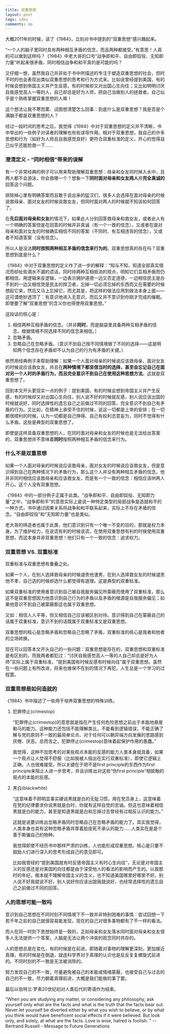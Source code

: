 ```yaml
---
title: 双重思想
layout: post
tags: idea
comments: no
---
```


<!-- 本文跟很久之前写的双重标准会有些重复的地方。 -->

大概2011年的时候，读了《1984》，立刻对书中提到的“双重思想”感兴趣起来。

“一个人的脑子里同时具有两种相互矛盾的信念，而且两种都接受。”有意思！人真的可以做到这样吗？《1984》中老大哥的口号“战争即和平、自由即奴役、无知即力量”听起来很矛盾，同时相信战争和和平真的是可能的吗？

又仔细一想，虽然我自己并非处于书中所描述的专注于塑造双重思想的社会，但时不时的也会表现出类似双重思想的思考和行为方式来。比如说曾经提到美国，有的时候会想到帝国主义并产生反感，有的时候却又对出国心生向往；又比如明明讨厌自我感觉高人一等的人，自己却总是好为人师，把自己当做别人的拯救者。自己似乎是个熟练掌握双重思想的人嘛！

这个想法让我不寒而栗、试图想清楚怎么回事：到底什么是双重思想？我是否是个满脑子都是双重思想的人？

经过一段时间的思考之后，我觉得《1984》中对于双重思想的定义并不清晰，书中举出的一些例子对读者的理解也有些误导作用。相对于双重思想，我自己的许多思想和行为（如好为人师且自我感觉良好）更符合双重标准的定义，开心的觉得自己似乎还能抢救一下……

### 澄清定义 - “同时相信”带来的误解
有一个非常经典的例子可以用来帮助理解双重思想：母亲和女友同时掉入水中，且两人都不会游泳，你会救哪一个？想象一下**同时面对母亲和女友两人**并**完全真诚的**回答这个问题。

排除掉心里有明确答案而且敢于说出来的猛汉们，很多人会选择在面对母亲的时候说救母亲、面对女友的时候说救女友，但同时面对两人的时候就不知该如何回答了。

在**先后面对母亲和女友**的情况下，如果此人分别回答救母亲和救女友，或者此人有一个明确的答案但是在回答的时候并非真诚（有一个一致的信念），又或者在面对母亲和面对女友的时候确实相信不同的答案（不同时、有互相违背的信念），又或者不知道答案（没有信念）。

所以人是没法**同时按照两种相互矛盾的信念来行为的**。双重思想真的存在吗？双重思想到底是什么？

《1984》中对于双重思想的定义作了进一步的解释：“知与不知，知道全部真实情况而却扯些滴水不漏的谎话，同时持两种互相抵消的观点，明知它们互相矛盾而仍都相信，用逻辑来反逻辑，一边表示拥护道德一边又否定道德，一边相信民主是办不到的一边又相信党是民主的捍卫者，忘掉一切必须忘掉的东西而又在需要的时候想起它来，然后又马上忘掉它，而尤其是，把这样的做法应用到做法本身上面——这可谓绝妙透顶了：有意识地进入无意识，而后又并不意识到你刚才完成的催眠。即使要了解“双重思想”的含义你也得使用双重思想。”

这段话的核心是：

1. 相信两种互相矛盾的信念。（并非**同时**，而是脑袋里具备两种互相矛盾的信念，根据情境不同选择不同的信念来相信。）
2. 忽略矛盾。
3. 忽略自己在忽略矛盾。（意识不到自己按不同情境做了不同的选择——这是明知两个信念存在矛盾却不认为自己的行为有矛盾的关键。）

依然用经典例子来帮助理解：如果一个人面对母亲的时候说应该救母亲，面对女友的时候说应该救女友，并且在**两种情境下都坚信当时的选择，甚至会忘记自己在面对另一个人时的矛盾行为，而且完全意识不到自己在使用这种思想方法**。这就是双重思想了。

回到本文开头更现实一点的例子：提到美国，有的时候会想到帝国主义并产生反感，有的时候却又对出国心生向往，别人说不好的时候就反感，别人说应该出国的时候就说好，同时选择性的遗忘自己之前做过不同的回答，完全意识不到自己有矛盾的行为。又比如，在精神上承受不住的时候，说这一切都是上帝的安排；在一切都很顺利的时候，认为一切都是自己挣得、自己有权利恣意妄为，同时不觉得有什么矛盾。这些是典型的双重思想了。

即使是这样具备双重思想的人，在同时面对母亲和女友的时候也是无法给出答案的，双重思想并不意味着**同时**按照两种相互矛盾的信念来行为。

### 什么不是双重思想
如果一个人面对母亲的时候说应该救母亲，面对女友的时候说应该救女友，但是意识得到自己在两种情况下的矛盾行为，那么这个人并没有两种相互矛盾的信念。他并非同时相信应该救母亲和应该救女友，而是有一个一致的信念：相信应该哄两人开心。这个人没有双重思想。

《1984》中的一部分例子正属于此类。“战争即和平、自由即奴役、无知即力量”之中，“战争即和平”的意思实际上是说一种特定类型的局部战争是造就和平的一种方式，书中通过因果关系将战争和和平联系起来，实际上不存在矛盾的信念。“自由即奴役”和“无知即力量”也是类似。

老大哥的缔造者也属于此类，他们意识到只有一个唯一不变的目的，那就是权力本身。为了维护权力，在说谎有利的时候说谎，在使用双重思想有利的时候使用双重思想，而这本身并非双重思想！他们只有一个一致的信念：追求权力。

<!-- 长久统治的基础在于一贯正确，但由于没有政府能够一贯正确，总是要纠正错误同时又不承认自己有错误，双重思想也被应用于此。 -->

### 双重思想 VS. 双重标准

双重标准与双重思想有重叠之处。

如果一个人，在别人选择救母亲的时候谴责他渣男，在别人选择救女友的时候谴责他不孝，自己选的时候却选什么都觉得有道理。这是典型的双重标准。

如果双重标准的使用者意识到自己被自我服务偏见所蒙蔽而使用了双重标准，那么这不是双重思想因为他意识到自己行为的矛盾以及矛盾的根源是自我服务偏见；如果他意识不到自己被蒙蔽那这也属于双重思想。

又如：相信人人平等，但又相信自己应该被区别对待。意识得到自己在蒙蔽自己的话属于双重标准，意识不到的话既属于双重标准又是双重思想。

双重思想的核心是忽略矛盾和忽略自己忽略了矛盾，双重标准的核心是我者和他者的立场转换。

现在可以回答本文开头自己的一些问题：双重思想是存在的，双重思想和双重标准是有区别的，而我两者都犯过：“讨厌自我感觉高人一等的人自己却总是好为人师”实际上属于双重标准，“提到美国有时候反感有时候向往”属于双重思想。虽然在一些问题上有所改进，将来也难保不在别的情况下再犯，人生总是一个学习的过程罢。

### 双重思想是如何造就的

《1984》书中描述了一些用于培养双重思想的特殊训练。

1. 犯罪停止(crimestop) 

    “犯罪停止(crimestop)的意思就是指在产生任何危险思想之前出于本能地悬崖勒马的能力。这种能力还包括不能理解类比，不能看到逻辑错误，不能正确了解与党的原则不一致的最简单论点、对于任何可以朝异端方向发展的思路感到厌倦、厌恶。总而言之，犯罪停止(crimestop)意味着起保护作用的愚蠢。”

    我觉得，这种不加思考的对某些观点本能的反感的能力人类本身就具备，如果一个观点让人觉得不舒服（比如我被人指出在实行双重标准），即使它逻辑上正确，人也很难接受。所以关键在于把不是first
principle的东西作为first principle来阻止人进一步思考，并且训练出对这些“伪first principle”相抵触的观点的本能的反感。

2. 黑白(blackwhite)

    “这意味着不顾明显事实硬说黑就是白的无耻习惯。用在党员身上，这意味着在党的纪律要求你说黑就是白时，你就有这样自觉的忠诚。但这也意味着相信黑就是白的能力，甚至是知道黑就是白和忘掉过去曾经有过相反认识的能力。”

    这就是说要训练出忽略矛盾同时忽略自己在忽略矛盾的能力了。其实我觉得，人类本身也具有这种忽略矛盾并厚着脸皮死不承认的能力……人类实在是是个善于欺骗自己的物种。

    我觉得即使不经历书中那样严肃的训练，人也能形成双重思想。核心是只要不鼓励人们进行深入的思考形成自己的意见即可。

    比如我曾经的“提到美国就有时反感帝国主义有时心生向往”，无论是对帝国主义的反感还是对美国的向往都是由于深受他人的看法的影响而产生的。以我那时的年纪，根本就不理解帝国主义的含义，也不知道美国哪里好哪里不好。别人说不好我就说不好，别人说好你应该出国我就说好，也经常选择性的遗忘自己之前做过不同的回答。

### 人的思想可能一致吗

意识到自己思想在不同时刻不同情境下不一致并非特别困难的事情：尝试回想一下若干年之前的自己就很容易能发现，现在的自己对很多事物都有了不一样的看法。

而人在同一时刻下思想始终是一致的，正如母亲和女友落水同时面对母亲和女友很多人无法提供一个答案，人脑是无法让两个冲突的观念同时共存的。

人的思想总是在变化，有的时候是在前进，即随着对事物的理解更深刻，更加接近真理，有的时候是在倒退，就连科学界对于真理的认识也是反反复复螺旋式前进的。不同时刻的不一致是无法被消除的。

努力发现自己的不一致，尽量避免被自己的本能或情绪蒙蔽，也接受自己与过去的自己的不一致，尽力朝着真理前进，大概是我们能做的事了罢。

最后以伯特兰·罗素20世纪初对人类后代的寄语作为结束。

"When you are studying any matter, or considering any philosophy, ask yourself only what are the facts and what is the truth that the facts bear out. Never let yourself be diverted either by what you wish to believe, or by what you think would have beneficent social effects if it were believed. But look only, and solely, at what are the facts. Love is wise, hatred is foolish. " -- Bertrand Russell - Message to Future Generations



<!-- ####双重思想的定义
《1984》中对于双重思想的定义是：“一个人的脑子里同时具有两种相互矛盾的信念，而且两种都接受。”
值得注意的是：同时具有，并不意味着同时使用她们、按照它们来行为。
####解释
《1984》中对于定义做了进一步的解释：“知与不知，知道全部真实情况而却扯些滴水不漏的谎话，同时持两种互相抵消的观点，明知它们互相矛盾而仍都相信，用逻辑来反逻辑，一边表示拥护道德一边又否定道德，一边相信民主是办不到的一边又相信党是民主的捍卫者，忘掉一切必须忘掉的东西而又在需要的时候想起它来，然后又马上忘掉它，而尤其是，把这样的做法应用到做法本身上面——这可谓绝妙透顶了：有意识地进入无意识，而后又并不意识到你刚才完成的催眠。即使要了解“双重思想”的含义你也得使用双重思想。”

“党员不仅需要有正确的观点,而且需要正确的本能。要求他必须具备的各种信念和态度,有许多从来没有向他明确说明过,而且若要明确说明,势必暴露英社固有的内在矛盾。如果他是个天生正统的人——新话叫思想好(goodthinker)——他不论在什么情况下想也不用想,都会知道,正确的信念应该是什么,应该有什么感情。反正,在儿童时代就受到以犯罪停止(crimestop)、黑白(blackwhite)、双重思想(doublethink)这样的新话词汇为中心的细致的精神训练,使他不愿意也不能够对任何问题有太深太多的想法。

对于党员,不要求他有私人的感情,也不允许他有热情的减退。他应该生活在对外敌内奸感到仇恨、对胜利感到得意、对党的力量和英明感到五体投地的那种狂热情绪之中。他对简单乏味的生活所产生的不满,被有意识地引导到向外发泄出来,消失在两分钟仇恨这样的花样上。至于可能引起怀疑或造反倾向的思想,则用他早期受到的内心纪律训练而事先就加以扼杀了。这种训练的最初和最简单的一个阶段,新话叫做犯罪停止(crimestop),在孩子们很小的时候就可以进行。犯罪停止(crimestop)的意思就是指在产生任何危险思想之前出于本能地悬崖勒马的能力。这种能力还包括不能理解类比,不能看到逻辑错误,不能正确了解与英社原则不一致的最简单的论点、对于任何可以朝异端方向发展的思路感到厌倦、厌恶。总而言之,犯罪停止(crimestop)意味着起保护作用的愚蠢。但光是愚蠢还不够,还要保持充分正统,这就要求对自己的思维过程能加以控制,就象表演柔软体操的杂技演员控制自己身体一样。大洋国社会的根本信念是,老大哥全能,党一贯正确。但由于在现实生活中老大哥并不全能,党也并不一贯正确。这就需要在处理事实时要始终不懈地、时时刻刻地保持灵活性。这方面的一个关键字眼是黑白(blackwhite)。这个字眼象新话中的许多其他字眼一样,有两个相互矛盾的含义。用在对方身上,这意味着不顾明显事实硬说黑就是白的无耻习惯。用在党员身上,这意味着在党的纪律要求你说黑就是白时,你就有这样自觉的忠诚。但这也意味着相信黑就是白的能力,甚至是知道黑就是白和忘掉过去曾经有过相反认识的能力。这就要求不断窜改过去,而要窜改过去只有用那个实际上包括所有其他方法的思想方法才能做到;这在新话中叫做双重思想(doublethink)。”

“双重思想(doublethink)意味着在一个人的思想中同时保持并且接受两种相互矛盾的认识的能力。党内知识分子知道自己的记忆应向什么方向加以改变;因此他也知道他是在窜改现实。但是由于运用了双重思想,他也使自己相信现实并没有遭到侵犯。这个过程必须是自觉的,否则就不能有足够的精确性;但也必须是不自觉的,否则就会有弄虚作假的感觉,因此也有犯罪的感觉。双重思想是英社的核心思想,因为党的根本目的就是既要利用自觉欺骗,而同时又保持完全诚实的目标坚定性。有意说谎,但又真的相信这种谎言;忘掉可以拆穿这种谎言的事实,然后在必要的时候又从忘怀的深渊中把事实拉了出来,需要多久就维持多久;否认客观现实的存在,但与此同时又一直把所否认的现实估计在内——所有这一切都是绝对必要的,不可或缺。甚至在使用双重思想这个字眼的时候也必须运用双重思想。因为你使用这个字眼就是承认你在窜改现实;再来一下双重思想,你就擦掉了这个认识;如是反复,永无休止,谎言总是抢先真理一步。

过去所有的寡头政体所以丧失权力，或者是由于自己僵化，或者是由于软化。所谓僵化，就是它们变得愚蠢和狂妄起来，不能适应客观情况的变化，因而被推翻掉。所谓软化，就 是它们变得开明和胆怯起来，在应该使用武力的时候却作了让步，因此也被推翻掉了。那就是说，它们丧失权力或者是通过自觉，或者是通过不自觉。而党的成就是，它实行了一 种思想制度，能够使两种情况同时并存。党的统治要保持长久不衰，没有任何其他的思想基础。你要统治，而且要持续统治，你就必须要能够打乱现实的意识。因为统治的秘诀就是把相信自己的一贯正确同从过去错误汲取教训的能力结合起来。”

“没有人会为了废除权力而夺取权力。权力不是手段，权力是目的。” -->


<!-- 

一种情况是表面上看起来矛盾，实际上并没有矛盾。
站在老大哥的角度，他可以相信对民主的追求的同时，也相信对人民的欺骗和控制是实现民主的手段，这两者没有矛盾，因为老大哥眼里最终实现的民主是未来的民主或者部分的民主，他或者相信民主在当下是不可能的，或者相信彻底的民主是不可能的。
站在老大哥的角度，他也可以如书中所说相信权力是唯一和终极的追求。

一种情况是确实两种信念是矛盾的，但是使用者意识不到矛盾。
	一种情况是表面上的信念看起来矛盾，实际上思想深处的信念并非如是，也不存在矛盾。使用者只是在适当的时候使用对自己有利的信念，实际上他相信的是对自己有利，而非具体的信念。
	一种情况是使用者受到如书中所描述的训练，导致在某些情景下按相反的信念行事。



一方面，我相信人们应该消除偏见（包括种族偏见，性别偏见，民族偏见，国家偏见等等），另一方面，我仍然相信作为一国之民，应该努力增强自己的国家，至少是完全从实用的角度来看也应该这么做。

关键就在于不同时和不同情境！时间和情境只要一方面不同人就可以根据  不同的信念来行为。

商人一方面赚钱，政客一方面攫取权力，另一方面又随时转换成发自内心的相信为人民服务、为社会做贡献。一方面随时享受“身为人上人”的优越感，一方面在其可能表现出来对别人造成危害的时候立即停止并真心诚意的转换为爱人如己。更深层的信念其实是：认为在不伤害别人的时候享受一下无可厚非，认为人性中的弱点不能消除、认为别人都是这样。一方面满足自己的欲望，另一方面随时转换成爱人如己。


自我欺骗，停止思考，忽视矛盾，等等。一般人们在认知失调的时候，会尽力寻找一致，停止这个过程就是双重思想吗？

如果双重思想并不真的存在，或者并不真的广泛存在，那么讨论它有意义吗？如果没有意义，那么讨论什么有意义？日常生活中类似双重思想的行为吗？它到底是什么？
应该如何对待？自己应该实行双重思想吗？如何对待别人实行双重思想？


经常会跟双重标准混淆。一定程度上也有联系。




Never let yourself be diverted by what you wish to believe : not by your emotions, not by your position in some issue, not by what other people want you to believe, not by what you think if you believe it other people will be happy! 

There are problems in this statement, such as, are facts people's interpretations? how to love? 

Writing and talking is not about providing a final, correct, perfect answer to any matter or issue, but an approaching procedure to truth.   -->

<!---
很多成功的企业都玩这一套，为自己讲一个动听的故事，包含“努力、奉献、机缘、天分”等等美好的事物，却不谈商业竞争的残酷、决策中的黑幕，并不是因为他们欺骗大家，而是他们确实两者都相信，既相信那些看起来美好的事物是不可或缺的，又同时心狠手辣的解决残酷的竞争带来的各种问题。他们是实用主义者，他们明白美好的事物说出来会有积极的效果，所以只说了其中的一部分，所有的宣传都是如此，从公司到政权。-->



